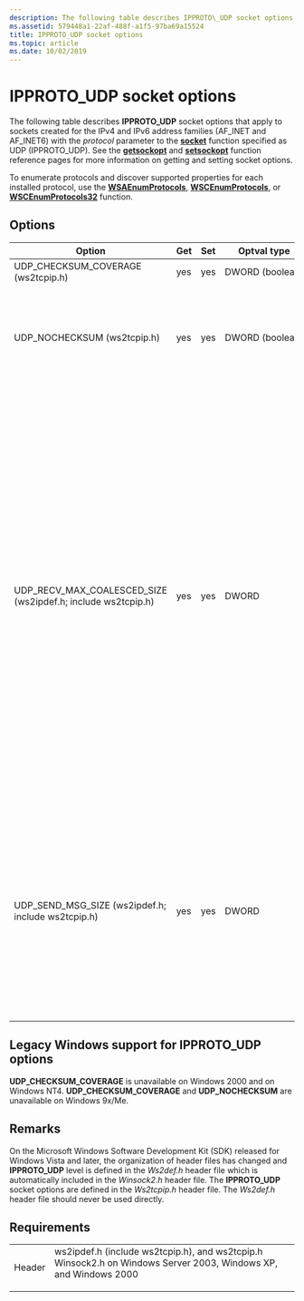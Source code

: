```yaml
---
description: The following table describes IPPROTO\_UDP socket options that apply to sockets created for the IPv4 and IPv6 address families (AF\_INET and AF\_INET6) with the protocol parameter to the socket function specified as UDP (IPPROTO\_UDP).
ms.assetid: 579448a1-22af-488f-a1f5-97ba69a15524
title: IPPROTO_UDP socket options
ms.topic: article
ms.date: 10/02/2019
---
```


# IPPROTO\_UDP socket options

The following table describes **IPPROTO\_UDP** socket options that apply to sockets created for the IPv4 and IPv6 address families (AF\_INET and AF\_INET6) with the *protocol* parameter to the [**socket**](/windows/win32/api/Winsock2/nf-winsock2-socket) function specified as UDP (IPPROTO\_UDP). See the [**getsockopt**](/windows/win32/api/winsock/nf-winsock-getsockopt) and [**setsockopt**](/windows/win32/api/winsock/nf-winsock-setsockopt) function reference pages for more information on getting and setting socket options.

To enumerate protocols and discover supported properties for each installed protocol, use the [**WSAEnumProtocols**](/windows/win32/api/Winsock2/nf-winsock2-wsaenumprotocolsa), [**WSCEnumProtocols**](/windows/win32/api/Ws2spi/nf-ws2spi-wscenumprotocols), or [**WSCEnumProtocols32**](/windows/win32/api/Ws2spi/nf-ws2spi-wscenumprotocols32) function.

## Options

| Option | Get | Set | Optval type | Description |
|-|-|-|-|-|
| UDP\_CHECKSUM\_COVERAGE (ws2tcpip.h) | yes | yes | DWORD (boolean) | When **TRUE**, UDP datagrams are sent with a checksum. |
| UDP\_NOCHECKSUM (ws2tcpip.h) | yes | yes | DWORD (boolean) | When **TRUE**, UDP datagrams are sent with the checksum of zero. Required for service providers. If a service provider does not have a mechanism to disable UDP checksum calculation, it may simply store this option without taking any action. This option is not supported for IPv6. |
| UDP_RECV_MAX_COALESCED_SIZE (ws2ipdef.h; include ws2tcpip.h) | yes | yes | DWORD | When set to a non-zero value, multiple received datagrams may be coalesced into a single message buffer before being indicated to your application. The option value represents the maximum message size in bytes for coalesced messages that can be indicated to your application. Un-coalesced messages larger than the option value may still be indicated. The default value is 0 (no coalescing). Datagrams will only be coalesced if they originated from the same source address and port. All datagrams coalesced will be of the same size&mdash;except the last datagram, which may be smaller. If your application wants to retrieve the datagram sizes (except the last datagram, which may differ) that were coalesced, you must use a receive API that supports control information (such as [**LPFN_WSARECVMSG (WSARecvMsg)**](/windows/win32/api/mswsock/nc-mswsock-lpfn_wsarecvmsg)). The size of all but the last message can be found in the **UDP_COALESCED_INFO** control message, which is of type DWORD. For type safety, your application should use the [WSAGetUdpRecvMaxCoalescedSize](/windows/win32/api/ws2tcpip/nf-ws2tcpip-wsagetudprecvmaxcoalescedsize) and [WSASetUdpRecvMaxCoalescedSize](/windows/win32/api/ws2tcpip/nf-ws2tcpip-wsasetudprecvmaxcoalescedsize) functions instead of the socket option directly. |
| UDP_SEND_MSG_SIZE (ws2ipdef.h; include ws2tcpip.h) | yes | yes | DWORD | When set to a non-zero value, buffers sent by your application are broken down into multiple messages by the networking stack. The option value represents the size of each broken-down message. The option value is represented in bytes. The last segment's size may be less than the value of the option. The default value is 0 (no segmentation). Your application should set a value that is lower than the MTU of the path to the destination(s) in order to avoid IP fragmentation. For type safety, your application should use the [WSAGetUdpSendMessageSize](/windows/win32/api/ws2tcpip/nf-ws2tcpip-wsagetudpsendmessagesize) and [WSASetUdpSendMessageSize](/windows/win32/api/ws2tcpip/nf-ws2tcpip-wsasetudpsendmessagesize) functions instead of the socket option directly. |

## Legacy Windows support for IPPROTO\_UDP options

**UDP\_CHECKSUM\_COVERAGE** is unavailable on Windows 2000 and on Windows NT4. **UDP\_CHECKSUM\_COVERAGE** and **UDP\_NOCHECKSUM** are unavailable on Windows 9x/Me. 

## Remarks

On the Microsoft Windows Software Development Kit (SDK) released for Windows Vista and later, the organization of header files has changed and **IPPROTO\_UDP** level is defined in the *Ws2def.h* header file which is automatically included in the *Winsock2.h* header file. The **IPPROTO\_UDP** socket options are defined in the *Ws2tcpip.h* header file. The *Ws2def.h* header file should never be used directly.

## Requirements

| | |
|-|-|
| Header<br/> | <dl> <dt>ws2ipdef.h (include ws2tcpip.h), and ws2tcpip.h</dt> <dt>Winsock2.h on Windows Server 2003, Windows XP, and Windows 2000</dt> </dl> |
